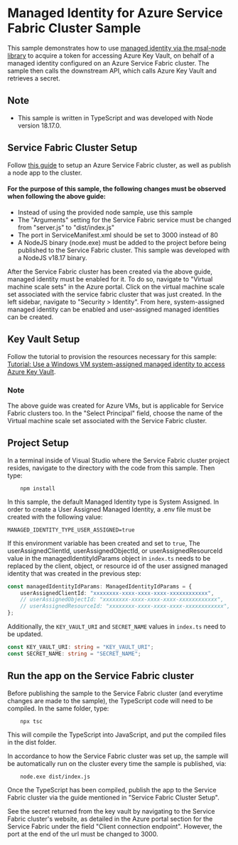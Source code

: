 # Managed Identity for Azure Service Fabric Cluster Sample

This sample demonstrates how to use [managed identity via the msal-node library](/lib/msal-node/docs/managed-identity.md) to acquire a token for accessing Azure Key Vault, on behalf of a managed identity configured on an Azure Service Fabric cluster. The sample then calls the downstream API, which calls Azure Key Vault and retrieves a secret.

## Note

-   This sample is written in TypeScript and was developed with Node version 18.17.0.

## Service Fabric Cluster Setup

Follow [this guide](https://learn.microsoft.com/en-us/azure/service-fabric/quickstart-guest-app) to setup an Azure Service Fabric cluster, as well as publish a node app to the cluster.

#### For the purpose of this sample, the following changes must be observed when following the above guide:

-   Instead of using the provided node sample, use this sample
-   The "Arguments" setting for the Service Fabric service must be changed from "server.js" to "dist/index.js"
-   The port in ServiceManifest.xml should be set to 3000 instead of 80
-   A NodeJS binary (node.exe) must be added to the project before being published to the Service Fabric cluster. This sample was developed with a NodeJS v18.17 binary.

After the Service Fabric cluster has been created via the above guide, managed identity must be enabled for it. To do so, navigate to "Virtual machine scale sets" in the Azure portal. Click on the virtual machine scale set associated with the service fabric cluster that was just created. In the left sidebar, navigate to "Security > Identity". From here, system-assigned managed identity can be enabled and user-assigned managed identities can be created.

## Key Vault Setup

Follow the tutorial to provision the resources necessary for this sample: [Tutorial: Use a Windows VM system-assigned managed identity to access Azure Key Vault](https://learn.microsoft.com/en-us/entra/identity/managed-identities-azure-resources/tutorial-windows-vm-access-nonaad).

### Note

The above guide was created for Azure VMs, but is applicable for Service Fabric clusters too. In the "Select Principal" field, choose the name of the Virtual machine scale set associated with the Service Fabric cluster.

## Project Setup

In a terminal inside of Visual Studio where the Service Fabric cluster project resides, navigate to the directory with the code from this sample. Then type:

```console
    npm install
```

In this sample, the default Managed Identity type is System Assigned. In order to create a User Assigned Managed Identity, a .env file must be created with the following value:

```
MANAGED_IDENTITY_TYPE_USER_ASSIGNED=true
```

If this environment variable has been created and set to `true`, The userAssignedClientId, userAssignedObjectId, or userAssignedResourceId value in the managedIdentityIdParams object in `index.ts` needs to be replaced by the client, object, or resource id of the user assigned managed identity that was created in the previous step:

```typescript
const managedIdentityIdParams: ManagedIdentityIdParams = {
    userAssignedClientId: "xxxxxxxx-xxxx-xxxx-xxxx-xxxxxxxxxxxx",
    // userAssignedObjectId: "xxxxxxxx-xxxx-xxxx-xxxx-xxxxxxxxxxxx",
    // userAssignedResourceId: "xxxxxxxx-xxxx-xxxx-xxxx-xxxxxxxxxxxx",
};
```

Additionally, the `KEY_VAULT_URI` and `SECRET_NAME` values in `index.ts` need to be updated.

```typescript
const KEY_VAULT_URI: string = "KEY_VAULT_URI";
const SECRET_NAME: string = "SECRET_NAME";
```

## Run the app on the Service Fabric cluster

Before publishing the sample to the Service Fabric cluster (and everytime changes are made to the sample), the TypeScript code will need to be compiled. In the same folder, type:

```console
    npx tsc
```

This will compile the TypeScript into JavaScript, and put the compiled files in the dist folder.

In accordance to how the Service Fabric cluster was set up, the sample will be automatically run on the cluster every time the sample is published, via:

```console
    node.exe dist/index.js
```

Once the TypeScript has been compiled, publish the app to the Service Fabric cluster via the guide mentioned in "Service Fabric Cluster Setup".

See the secret returned from the key vault by navigating to the Service Fabric cluster's website, as detailed in the Azure portal section for the Service Fabric under the field "Client connection endpoint". However, the port at the end of the url must be changed to 3000.
